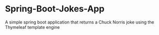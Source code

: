 # Spring-Boot-Jokes-App
A simple spring boot application that returns a Chuck Norris joke using the Thymeleaf template engine
